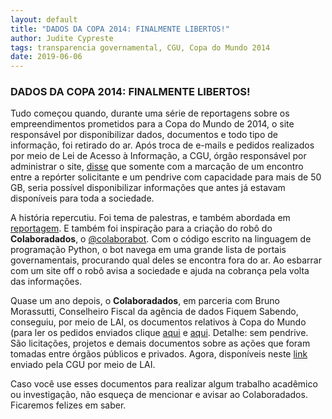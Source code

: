 ```yaml
---
layout: default
title: "DADOS DA COPA 2014: FINALMENTE LIBERTOS!"
author: Judite Cypreste
tags: transparencia governamental, CGU, Copa do Mundo 2014
date: 2019-06-06
---
```


### DADOS DA COPA 2014: FINALMENTE LIBERTOS!

Tudo começou quando, durante uma série de reportagens sobre os empreendimentos prometidos para a Copa do Mundo de 2014, o site responsável por disponibilizar dados, documentos e todo tipo de informação, foi retirado do ar. Após troca de e-mails e pedidos realizados por meio de Lei de Acesso à Informação, a CGU, órgão responsável por administrar o site, [disse](http://www.consultaesic.cgu.gov.br/busca/dados/Lists/Pedido/Item/displayifs.aspx?List=0c839f31-47d7-4485-ab65-ab0cee9cf8fe&ID=675134&Source=http%3A%2F%2Fwww.consultaesic.cgu.gov.br%2Fbusca%2FSitePages%2Fresultadopesquisa.aspx%3Fk%3D00075000861201851&Web=88cc5f44-8cfe-4964-8ff4-376b5ebb3bef) que somente com a marcação de um encontro entre a repórter solicitante e um pendrive com capacidade para mais de 50 GB, seria possível disponibilizar informações que antes já estavam disponíveis para toda a sociedade. 

A história repercutiu. Foi tema de palestras, e também abordada em [reportagem](https://aosfatos.org/noticias/apos-serie-sobre-legado-da-copa-cgu-tira-do-ar-site-com-os-gastos-do-mundial-de-2014/). E também foi inspiração para a criação do robô do **Colaboradados**, o [@colaborabot](https://twitter.com/colabora_bot). Com o código escrito na linguagem de programação Python, o bot navega em uma grande lista de portais governamentais, procurando qual deles se encontra fora do ar. Ao esbarrar com um site off o robô avisa a sociedade e ajuda na cobrança pela volta das informações. 

Quase um ano depois, o **Colaboradados**, em parceria com Bruno Morassutti, Conselheiro Fiscal da agência de dados Fiquem Sabendo, conseguiu, por meio de LAI, os documentos relativos à Copa do Mundo (para ler os pedidos enviados clique [aqui](http://www.consultaesic.cgu.gov.br/busca/dados/Lists/Pedido/Item/displayifs.aspx?List=0c839f31-47d7-4485-ab65-ab0cee9cf8fe&ID=752748&Web=88cc5f44-8cfe-4964-8ff4-376b5ebb3bef) e [aqui](http://www.consultaesic.cgu.gov.br/busca/dados/Lists/Pedido/Item/displayifs.aspx?List=0c839f31-47d7-4485-ab65-ab0cee9cf8fe&ID=752048&Web=88cc5f44-8cfe-4964-8ff4-376b5ebb3bef). Detalhe: sem pendrive. São licitações, projetos e demais documentos sobre as ações que foram tomadas entre órgãos públicos e privados. Agora, disponíveis neste [link](https://cgugovbr.sharepoint.com/sites/ou-stpc-dtc-cgat/Documentos%20Compartilhados/Forms/AllItems.aspx?cid=b60851c2%2Db198%2D4f0c%2D844b%2Ded0f665934d1&RootFolder=%2Fsites%2Fou%2Dstpc%2Ddtc%2Dcgat%2FDocumentos%20Compartilhados%2FGeneral%2FDados%20cidad%C3%A3os%2FPortal%20da%20Copa%202014&FolderCTID=0x01200037ECF18364577E489506A8EB6A24DAFD) enviado pela CGU por meio de LAI. 

Caso você use esses documentos para realizar algum trabalho acadêmico ou investigação, não esqueça de mencionar e avisar ao Colaboradados. Ficaremos felizes em saber. 